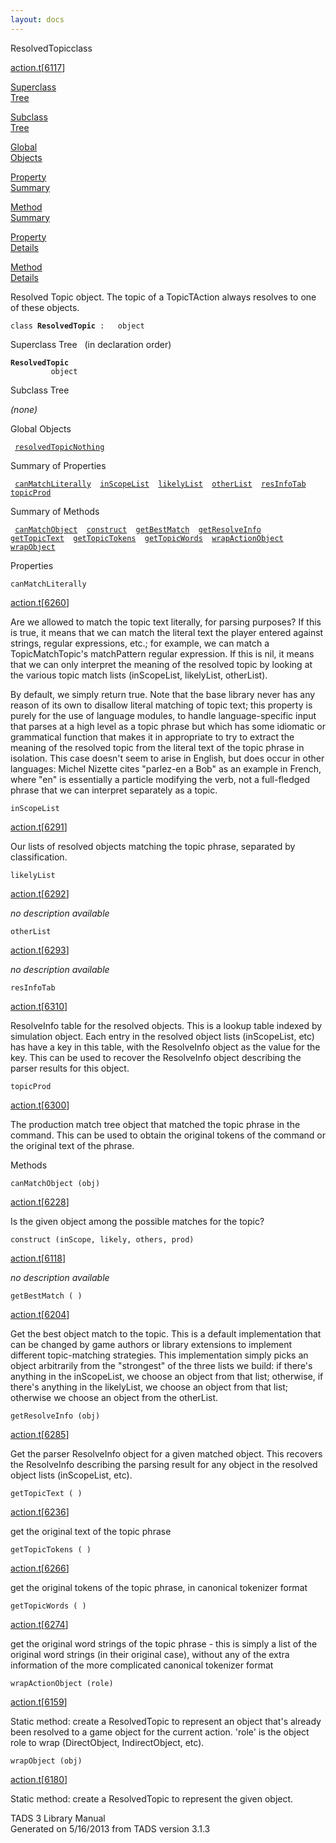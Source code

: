 ```yaml
---
layout: docs
---
```

<span class="title">ResolvedTopic</span><span class="type">class</span>

[action.t](../file/action.t.html)\[[6117](../source/action.t.html#6117)\]

[Superclass  
Tree](#_SuperClassTree_)

[Subclass  
Tree](#_SubClassTree_)

[Global  
Objects](#_ObjectSummary_)

[Property  
Summary](#_PropSummary_)

[Method  
Summary](#_MethodSummary_)

[Property  
Details](#_Properties_)

[Method  
Details](#_Methods_)

<div class="fdesc">

Resolved Topic object. The topic of a TopicTAction always resolves to
one of these objects.

`class `**`ResolvedTopic`**` :   object`

</div>

<span id="_SuperClassTree_"></span>

<div class="mjhd">

<span class="hdln">Superclass Tree</span>   (in declaration order)

</div>

**`ResolvedTopic`**  
`         object`  
<span id="_SubClassTree_"></span>

<div class="mjhd">

<span class="hdln">Subclass Tree</span>  

</div>

*(none)* <span id="_ObjectSummary_"></span>

<div class="mjhd">

<span class="hdln">Global Objects</span>  

</div>

` `[`resolvedTopicNothing`](../object/resolvedTopicNothing.html)`  `
<span id="_PropSummary_"></span>

<div class="mjhd">

<span class="hdln">Summary of Properties</span>  

</div>

` `[`canMatchLiterally`](#canMatchLiterally)`  `[`inScopeList`](#inScopeList)`  `[`likelyList`](#likelyList)`  `[`otherList`](#otherList)`  `[`resInfoTab`](#resInfoTab)`  `[`topicProd`](#topicProd)`  `

<span id="_MethodSummary_"></span>

<div class="mjhd">

<span class="hdln">Summary of Methods</span>  

</div>

` `[`canMatchObject`](#canMatchObject)`  `[`construct`](#construct)`  `[`getBestMatch`](#getBestMatch)`  `[`getResolveInfo`](#getResolveInfo)`  `[`getTopicText`](#getTopicText)`  `[`getTopicTokens`](#getTopicTokens)`  `[`getTopicWords`](#getTopicWords)`  `[`wrapActionObject`](#wrapActionObject)`  `[`wrapObject`](#wrapObject)`  `

<span id="_Properties_"></span>

<div class="mjhd">

<span class="hdln">Properties</span>  

</div>

<span id="canMatchLiterally"></span>

`canMatchLiterally`

[action.t](../file/action.t.html)\[[6260](../source/action.t.html#6260)\]

<div class="desc">

Are we allowed to match the topic text literally, for parsing purposes?
If this is true, it means that we can match the literal text the player
entered against strings, regular expressions, etc.; for example, we can
match a TopicMatchTopic's matchPattern regular expression. If this is
nil, it means that we can only interpret the meaning of the resolved
topic by looking at the various topic match lists (inScopeList,
likelyList, otherList).

By default, we simply return true. Note that the base library never has
any reason of its own to disallow literal matching of topic text; this
property is purely for the use of language modules, to handle
language-specific input that parses at a high level as a topic phrase
but which has some idiomatic or grammatical function that makes it in
appropriate to try to extract the meaning of the resolved topic from the
literal text of the topic phrase in isolation. This case doesn't seem to
arise in English, but does occur in other languages: Michel Nizette
cites "parlez-en a Bob" as an example in French, where "en" is
essentially a particle modifying the verb, not a full-fledged phrase
that we can interpret separately as a topic.

</div>

<span id="inScopeList"></span>

`inScopeList`

[action.t](../file/action.t.html)\[[6291](../source/action.t.html#6291)\]

<div class="desc">

Our lists of resolved objects matching the topic phrase, separated by
classification.

</div>

<span id="likelyList"></span>

`likelyList`

[action.t](../file/action.t.html)\[[6292](../source/action.t.html#6292)\]

<div class="desc">

*no description available*

</div>

<span id="otherList"></span>

`otherList`

[action.t](../file/action.t.html)\[[6293](../source/action.t.html#6293)\]

<div class="desc">

*no description available*

</div>

<span id="resInfoTab"></span>

`resInfoTab`

[action.t](../file/action.t.html)\[[6310](../source/action.t.html#6310)\]

<div class="desc">

ResolveInfo table for the resolved objects. This is a lookup table
indexed by simulation object. Each entry in the resolved object lists
(inScopeList, etc) has have a key in this table, with the ResolveInfo
object as the value for the key. This can be used to recover the
ResolveInfo object describing the parser results for this object.

</div>

<span id="topicProd"></span>

`topicProd`

[action.t](../file/action.t.html)\[[6300](../source/action.t.html#6300)\]

<div class="desc">

The production match tree object that matched the topic phrase in the
command. This can be used to obtain the original tokens of the command
or the original text of the phrase.

</div>

<span id="_Methods_"></span>

<div class="mjhd">

<span class="hdln">Methods</span>  

</div>

<span id="canMatchObject"></span>

`canMatchObject (obj)`

[action.t](../file/action.t.html)\[[6228](../source/action.t.html#6228)\]

<div class="desc">

Is the given object among the possible matches for the topic?

</div>

<span id="construct"></span>

`construct (inScope, likely, others, prod)`

[action.t](../file/action.t.html)\[[6118](../source/action.t.html#6118)\]

<div class="desc">

*no description available*

</div>

<span id="getBestMatch"></span>

`getBestMatch ( )`

[action.t](../file/action.t.html)\[[6204](../source/action.t.html#6204)\]

<div class="desc">

Get the best object match to the topic. This is a default implementation
that can be changed by game authors or library extensions to implement
different topic-matching strategies. This implementation simply picks an
object arbitrarily from the "strongest" of the three lists we build: if
there's anything in the inScopeList, we choose an object from that list;
otherwise, if there's anything in the likelyList, we choose an object
from that list; otherwise we choose an object from the otherList.

</div>

<span id="getResolveInfo"></span>

`getResolveInfo (obj)`

[action.t](../file/action.t.html)\[[6285](../source/action.t.html#6285)\]

<div class="desc">

Get the parser ResolveInfo object for a given matched object. This
recovers the ResolveInfo describing the parsing result for any object in
the resolved object lists (inScopeList, etc).

</div>

<span id="getTopicText"></span>

`getTopicText ( )`

[action.t](../file/action.t.html)\[[6236](../source/action.t.html#6236)\]

<div class="desc">

get the original text of the topic phrase

</div>

<span id="getTopicTokens"></span>

`getTopicTokens ( )`

[action.t](../file/action.t.html)\[[6266](../source/action.t.html#6266)\]

<div class="desc">

get the original tokens of the topic phrase, in canonical tokenizer
format

</div>

<span id="getTopicWords"></span>

`getTopicWords ( )`

[action.t](../file/action.t.html)\[[6274](../source/action.t.html#6274)\]

<div class="desc">

get the original word strings of the topic phrase - this is simply a
list of the original word strings (in their original case), without any
of the extra information of the more complicated canonical tokenizer
format

</div>

<span id="wrapActionObject"></span>

`wrapActionObject (role)`

[action.t](../file/action.t.html)\[[6159](../source/action.t.html#6159)\]

<div class="desc">

Static method: create a ResolvedTopic to represent an object that's
already been resolved to a game object for the current action. 'role' is
the object role to wrap (DirectObject, IndirectObject, etc).

</div>

<span id="wrapObject"></span>

`wrapObject (obj)`

[action.t](../file/action.t.html)\[[6180](../source/action.t.html#6180)\]

<div class="desc">

Static method: create a ResolvedTopic to represent the given object.

</div>

<div class="ftr">

TADS 3 Library Manual  
Generated on 5/16/2013 from TADS version 3.1.3

</div>
